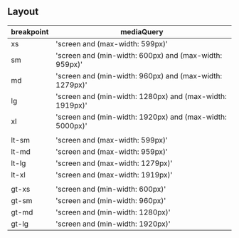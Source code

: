 ## Layout

| breakpoint | mediaQuery |
|--------|--------|
| xs    | 'screen and (max-width: 599px)'                         |
| sm    | 'screen and (min-width: 600px) and (max-width: 959px)'  |
| md    | 'screen and (min-width: 960px) and (max-width: 1279px)' |
| lg    | 'screen and (min-width: 1280px) and (max-width: 1919px)'|
| xl    | 'screen and (min-width: 1920px) and (max-width: 5000px)'|
|       |                                                         |
| lt-sm | 'screen and (max-width: 599px)'                         |
| lt-md | 'screen and (max-width: 959px)'                         |
| lt-lg | 'screen and (max-width: 1279px)'                        |
| lt-xl | 'screen and (max-width: 1919px)'                        |
|       |                                                         |
| gt-xs | 'screen and (min-width: 600px)'                         |
| gt-sm | 'screen and (min-width: 960px)'                         |
| gt-md | 'screen and (min-width: 1280px)'                        |
| gt-lg | 'screen and (min-width: 1920px)'                        |